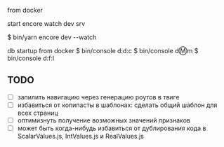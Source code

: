 from docker

start encore watch dev srv

$ bin/yarn encore dev --watch


db startup
from docker
$ bin/console d:d:c
$ bin/console d:m:m
$ bin/console d:f:l

## TODO

- [ ] запилить навигацию через генерацию роутов в твиге
- [ ] избавиться от копипасты в шаблонах: сделать общий шаблон для всех страниц
- [ ] оптимизнуть получение возможных значений признаков
- [ ] может быть когда-нибудь избавиться от дублирования кода в ScalarValues.js, IntValues.js и RealValues.js 